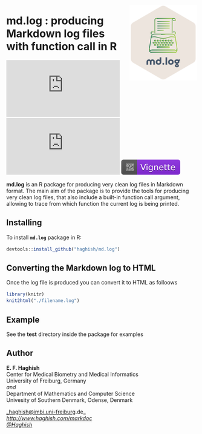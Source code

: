 <!-- [![](https://cranlogs.r-pkg.org/badges/md.log)](https://cran.r-project.org/package=md.log) -->


<a href="https://github.com/haghish/md.log"><img src='man/figures/logo.PNG' align="right" height="200" /></a>

# md.log : producing Markdown log files with function call in R

[![CRAN version](http://www.r-pkg.org/badges/version/md.log?color=258076)](https://cran.r-project.org/package=md.log)  [![](https://cranlogs.r-pkg.org/badges/grand-total/md.log?color=e8a0c6)](https://cran.r-project.org/package=md.log) [![](https://raw.githubusercontent.com/haghish/mlim/main/man/figures/manual.svg)](https://cran.r-project.org/web/packages/md.log/md.log.pdf)


**md.log** is an R package for producing very clean log files in Markdown format. The main 
aim of the package is to provide the tools for producing very clean log files, that also 
include a built-in function call argument, allowing to trace from which function the current log 
is being printed. 

Installing
----------

To install **`md.log`** package in R:

```js
devtools::install_github("haghish/md.log")
```


Converting the Markdown log to HTML
-----------------------------------

Once the log file is produced you can convert it to HTML as folloows

```js
library(knitr)
knit2html("./filename.log")
```

Example
-------

See the **test** directory inside the package for examples

Author
------
  **E. F. Haghish**    
  Center for Medical Biometry and Medical Informatics    
  University of Freiburg, Germany       
  _and_   
  Department of Mathematics and Computer Science   
  Univesity of Southern Denmark, Odense, Denmark    

  _haghish@imbi.uni-freiburg.de_  
  _http://www.haghish.com/markdoc_  
  _[@Haghish](https://twitter.com/Haghish)_   
  
  
  
 

